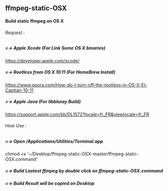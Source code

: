 ## ffmpeg-static-OSX
#### Build static ffmpeg on OS X

###### Request :
## 
##### =-> Apple Xcode (For Link Some OS X binaries)
https://developer.apple.com/xcode/

##### =-> Rootless from OS X 10.11 (For HomeBrew Install)
https://www.quora.com/How-do-I-turn-off-the-rootless-in-OS-X-El-Capitan-10-11

##### =-> Apple Java (For libbluray Build)
https://support.apple.com/kb/DL1572?locale=fr_FR&viewlocale=fr_FR

###### How Use :
## 
##### =-> Open /Applications/Utilities/Terminal.app
chmod +x '~/Desktop/ffmpeg-static-OSX-master/ffmpeg-static-OSX.command'

##### =-> Build Lastest ffmpeg by double click on ffmpeg-static-OSX.command

##### =-> Build Result will be copied on Desktop
